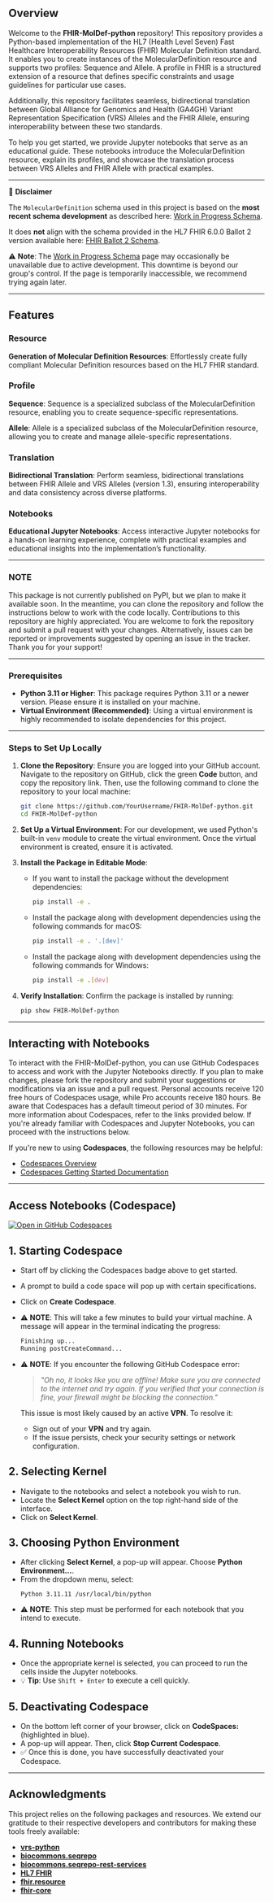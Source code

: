 ## Overview

Welcome to the  **FHIR-MolDef-python** repository! This repository provides a Python-based implementation of the HL7 (Health Level Seven) Fast Healthcare Interoperability Resources (FHIR) Molecular Definition standard. It enables you to create instances of the MolecularDefinition resource and supports two profiles: Sequence and Allele. A profile in FHIR is a structured extension of a resource that defines specific constraints and usage guidelines for particular use cases.

Additionally, this repository facilitates seamless, bidirectional translation between Global Alliance for Genomics and Health (GA4GH) Variant Representation Specification (VRS) Alleles and the FHIR Allele, ensuring interoperability between these two standards.

To help you get started, we provide Jupyter notebooks that serve as an educational guide. These notebooks introduce the MolecularDefinition resource, explain its profiles, and showcase the translation process between VRS Alleles and FHIR Allele with practical examples.

---

📢 **Disclaimer**

The `MolecularDefinition` schema used in this project is based on the **most recent schema development** as described here: [Work in Progress Schema](https://build.fhir.org/branches/cg-im-moldef_work_in_progress_2/moleculardefinition.html).  

It does **not** align with the schema provided in the HL7 FHIR 6.0.0 Ballot 2 version available here: [FHIR Ballot 2 Schema](https://hl7.org/fhir/6.0.0-ballot2/moleculardefinition.html).  

⚠️ **Note**: The [Work in Progress Schema](https://build.fhir.org/branches/cg-im-moldef_work_in_progress_2/moleculardefinition.html) page may occasionally be unavailable due to active development. This downtime is beyond our group's control. If the page is temporarily inaccessible, we recommend trying again later.

---

## Features

### Resource
**Generation of Molecular Definition Resources**: Effortlessly create fully compliant Molecular Definition resources based on the HL7 FHIR standard.

### Profile
**Sequence**: Sequence is a specialized subclass of the MolecularDefinition resource, enabling you to create sequence-specific representations.

**Allele**: Allele is a specialized subclass of the MolecularDefinition resource, allowing you to create and manage allele-specific representations.

### Translation
**Bidirectional Translation**: Perform seamless, bidirectional translations between FHIR Allele and VRS Alleles (version 1.3), ensuring interoperability and data consistency across diverse platforms.

### Notebooks
**Educational Jupyter Notebooks**: Access interactive Jupyter notebooks for a hands-on learning experience, complete with practical examples and educational insights into the implementation’s functionality.

---

### NOTE
This package is not currently published on PyPI, but we plan to make it available soon. In the meantime, you can clone the repository and follow the instructions below to work with the code locally. Contributions to this repository are highly appreciated. You are welcome to fork the repository and submit a pull request with your changes. Alternatively, issues can be reported or improvements suggested by opening an issue in the tracker. Thank you for your support!

---

### Prerequisites

- **Python 3.11 or Higher**: This package requires Python 3.11 or a newer version. Please ensure it is installed on your machine.
- **Virtual Environment (Recommended)**: Using a virtual environment is highly recommended to isolate dependencies for this project.

---

### Steps to Set Up Locally

1. **Clone the Repository**:
   Ensure you are logged into your GitHub account. Navigate to the repository on GitHub, click the green **Code** button, and copy the repository link. Then, use the following command to clone the repository to your local machine:

   ```bash
   git clone https://github.com/YourUsername/FHIR-MolDef-python.git
   cd FHIR-MolDef-python
   ```

2. **Set Up a Virtual Environment**:
   For our development, we used Python's built-in `venv` module to create the virtual environment. Once the virtual environment is created, ensure it is activated.

3. **Install the Package in Editable Mode**:
   - If you want to install the package without the development dependencies:
     ```bash
     pip install -e .
     ```

   - Install the package along with development dependencies using the following commands for macOS:
     ```bash
     pip install -e . '.[dev]'
     ```

   - Install the package along with development dependencies using the following commands for Windows:
     ```bash
     pip install -e .[dev]
     ```

4. **Verify Installation**:
   Confirm the package is installed by running:
   ```bash
   pip show FHIR-MolDef-python
   ```

---

## Interacting with Notebooks
To interact with the FHIR-MolDef-python, you can use GitHub Codespaces to access and work with the Jupyter Notebooks directly. If you plan to make changes, please fork the repository and submit your suggestions or modifications via an issue and a pull request. Personal accounts receive 120 free hours of Codespaces usage, while Pro accounts receive 180 hours. Be aware that Codespaces has a default timeout period of 30 minutes. For more information about Codespaces, refer to the links provided below. If you're already familiar with Codespaces and Jupyter Notebooks, you can proceed with the instructions below.

If you're new to using **Codespaces**, the following resources may be helpful:
- [Codespaces Overview](https://docs.github.com/en/codespaces/overview)
- [Codespaces Getting Started Documentation](https://docs.github.com/en/codespaces/getting-started/quickstart)

---

## Access Notebooks (Codespace)

[![Open in GitHub Codespaces](https://github.com/codespaces/badge.svg)](https://github.com/codespaces/new?hide_repo_select=true&ref=main&repo=905915041)

## 1. Starting Codespace
- Start off by clicking the Codespaces badge above to get started.
- A prompt to build a code space will pop up with certain specifications.
- Click on **Create Codespace**.
- ⚠️ **NOTE**: This will take a few minutes to build your virtual machine. A message will appear in the terminal indicating the progress:
    ```bash
    Finishing up...
    Running postCreateCommand...
    ```
- ⚠️ **NOTE**: If you encounter the following GitHub Codespace error:

    > _"Oh no, it looks like you are offline! Make sure you are connected to the internet and try again. If you verified that your connection is fine, your firewall might be blocking the connection."_

    This issue is most likely caused by an active **VPN**. To resolve it:
    
    - Sign out of your **VPN** and try again.
    - If the issue persists, check your security settings or network configuration.

## 2. Selecting Kernel
- Navigate to the notebooks and select a notebook you wish to run.
- Locate the **Select Kernel** option on the top right-hand side of the interface.
- Click on **Select Kernel**.

## 3. Choosing Python Environment
- After clicking **Select Kernel**, a pop-up will appear. Choose **Python Environment...**.
- From the dropdown menu, select:
    ```plaintext
    Python 3.11.11 /usr/local/bin/python
    ```
- ⚠️ **NOTE**: This step must be performed for each notebook that you intend to execute.

## 4. Running Notebooks
- Once the appropriate kernel is selected, you can proceed to run the cells inside the Jupyter notebooks.
- 💡 **Tip**: Use `Shift + Enter` to execute a cell quickly.

## 5. Deactivating Codespace
- On the bottom left corner of your browser, click on **CodeSpaces:** (highlighted in blue).
- A pop-up will appear. Then, click **Stop Current Codespace**.
- ✅ Once this is done, you have successfully deactivated your Codespace.

---

## Acknowledgments
This project relies on the following packages and resources. We extend our gratitude to their respective developers and contributors for making these tools freely available:

- **[vrs-python](https://github.com/ga4gh/vrs-python)**
- **[biocommons.seqrepo](https://github.com/biocommons/biocommons.seqrepo)**
- **[biocommons.seqrepo-rest-services](https://github.com/biocommons/seqrepo-rest-service)**
- **[HL7 FHIR](https://hl7.org/fhir/6.0.0-ballot2/moleculardefinition.html)**
- **[fhir.resource](https://github.com/nazrulworld/fhir.resources)**
- **[fhir-core](https://github.com/nazrulworld/fhir-core)**